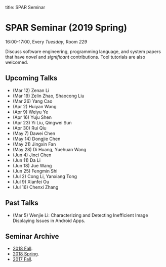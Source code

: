title: SPAR Seminar

# SPAR Seminar (2019 Spring)

16:00-17:00, Every *Tuesday*, Room *229*

Discuss software engineering, programming language, and system papers that have *novel* and *significant* contributions. Tool tutorials are also welcomed.

## Upcoming Talks
* (Mar 12) Zenan Li
* (Mar 19) Zelin Zhao, Shaocong Liu
* (Mar 26) Yang Cao
* (Apr 2) Huiyan Wang
* (Apr 9) Weiyu Ye
* (Apr 16) Yuju Shen
* (Apr 23) Yi Liu, Qingwei Sun
* (Apr 30) Rui Qiu
* (May 7) Dawei Chen
* (May 14) Dongjie Chen
* (May 21) Jingxin Fan
* (May 28) Di Huang, Yuehuan Wang
* (Jun 4) Jinci Chen
* (Jun 11) Da Li
* (Jun 18) Jue Wang
* (Jun 25) Fengmin Shi
* (Jul 2) Cong Li, Yanxiang Tong
* (Jul 9) Xianfei Ou
* (Jul 16) Chenxi Zhang

## Past Talks

* (Mar 5) Wenjie Li: Characterizing and Detecting Inefficient Image Displaying Issues in Android Apps.

## Seminar Archive

* [2018 Fall](2018fall).
* [2018 Spring](2018spring).
* [2017 Fall](2017fall).
